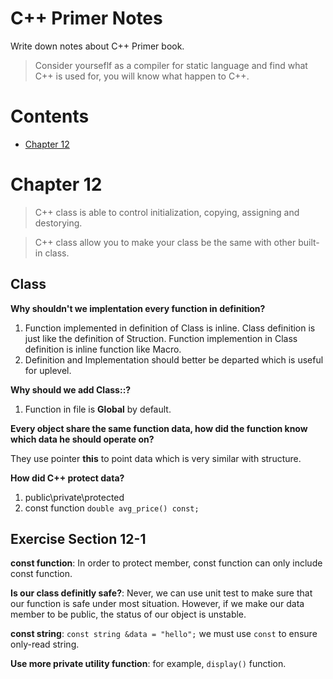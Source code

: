 C++ Primer Notes
============================

Write down notes about C++ Primer book.

> Consider yourseflf as a compiler for static language and find what C++ is used for, you will know what happen to C++.

Contents
========

* [Chapter 12](#chapter_12)


Chapter 12
=========

> C++ class is able to control initialization, copying, assigning and destorying.

> C++ class allow you to make your class be the same with other built-in class.


Class
-------

**Why shouldn't we implentation every function in definition?**

1. Function implemented in definition of Class is inline. Class definition is just like the definition of Struction. Function implemention in Class definition is inline function like Macro.
2. Definition and Implementation should better be departed which is useful for uplevel.

**Why should we add Class::?**

1. Function in file is __Global__ by default.

**Every object share the same function data, how did the function know which data he should operate on?**

They use pointer __this__ to point data which is very similar with structure. 

**How did C++ protect data?**

1. public\private\protected
2. const function `double avg_price() const;`


Exercise Section 12-1
--------------------

**const function**: In order to protect member, const function can only include const function.

**Is our class definitly safe?**: Never, we can use unit test to make sure that our function is safe under most situation. However, if we make our data member to be public, the status of our object is unstable.

**const string**: `const string &data = "hello";` we must use `const` to ensure only-read string.

**Use more private utility function**: for example, `display()` function.

